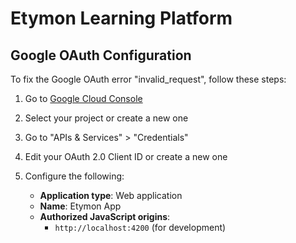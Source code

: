 # Etymon Learning Platform

## Google OAuth Configuration

To fix the Google OAuth error "invalid_request", follow these steps:

1. Go to [Google Cloud Console](https://console.cloud.google.com/)
2. Select your project or create a new one
3. Go to "APIs & Services" > "Credentials"
4. Edit your OAuth 2.0 Client ID or create a new one
5. Configure the following:

   * **Application type**: Web application
   * **Name**: Etymon App
   * **Authorized JavaScript origins**: 
     - `http://localhost:4200` (for development)